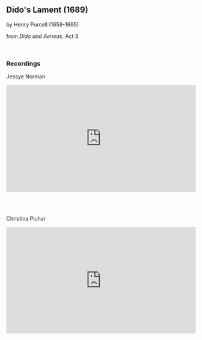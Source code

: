 ## Dido's Lament (1689)
by Henry Purcell (1659-1695)

from *Dido and Aeneas*, Act 3

<br>

### Recordings

Jessye Norman
<style>
.embed-container {
    position: relative;
    padding-bottom: 56.25%;
    height: 0;
    overflow: hidden;
    max-width: 100%;
  }
  iframe{
    position: absolute;
    top: 0;
    left: 0;
    width: 100%;
    height: 100%;
  }
</style>
<div class='embed-container'>
  <iframe src='https://www.youtube.com/embed/jOIAi2XwuWo?rel=0' frameborder='0' allowfullscreen></iframe>
</div>

<br><br>

Christina Pluhar
<style>
.embed-container {
    position: relative;
    padding-bottom: 56.25%;
    height: 0;
    overflow: hidden;
    max-width: 100%;
  }
  iframe{
    position: absolute;
    top: 0;
    left: 0;
    width: 100%;
    height: 100%;
  }
</style>
<div class='embed-container'>
  <iframe src='https://www.youtube.com/embed/hVtMDn3QsSU?rel=0' frameborder='0' allowfullscreen></iframe>
</div>
